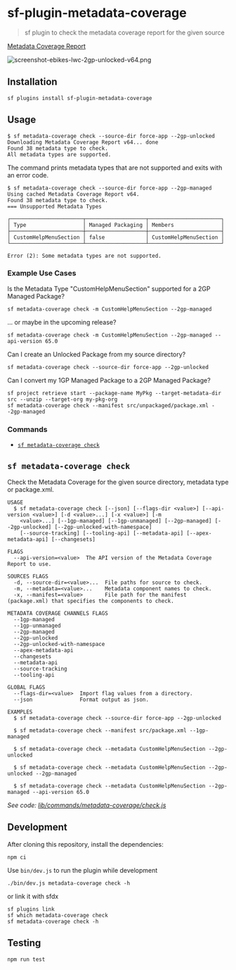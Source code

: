 # sf-plugin-metadata-coverage

> sf plugin to check the metadata coverage report for the given source

[Metadata Coverage Report](https://developer.salesforce.com/docs/success/metadata-coverage-report/references/coverage-report/metadata-coverage-report.html)

![screenshot-ebikes-lwc-2gp-unlocked-v64.png](https://github.com/user-attachments/assets/325ab893-1f02-49d7-8bf7-3113392c4227)

## Installation

```shell
sf plugins install sf-plugin-metadata-coverage
```

## Usage

```sh-session
$ sf metadata-coverage check --source-dir force-app --2gp-unlocked
Downloading Metadata Coverage Report v64... done
Found 38 metadata type to check.
All metadata types are supported.
```

The command prints metadata types that are not supported and exits with an error code.

```sh-session
$ sf metadata-coverage check --source-dir force-app --2gp-managed
Using cached Metadata Coverage Report v64.
Found 38 metadata type to check.
=== Unsupported Metadata Types

┌───────────────────────┬───────────────────┬───────────────────────┐
│ Type                  │ Managed Packaging │ Members               │
├───────────────────────┼───────────────────┼───────────────────────┤
│ CustomHelpMenuSection │ false             │ CustomHelpMenuSection │
└───────────────────────┴───────────────────┴───────────────────────┘

Error (2): Some metadata types are not supported.
```

### Example Use Cases

Is the Metadata Type "CustomHelpMenuSection" supported for a 2GP Managed Package?

```shell
sf metadata-coverage check -m CustomHelpMenuSection --2gp-managed
```

... or maybe in the upcoming release?

```shell
sf metadata-coverage check -m CustomHelpMenuSection --2gp-managed --api-version 65.0
```

Can I create an Unlocked Package from my source directory?

```shell
sf metadata-coverage check --source-dir force-app --2gp-unlocked
```

Can I convert my 1GP Managed Package to a 2GP Managed Package?

```shell
sf project retrieve start --package-name MyPkg --target-metadata-dir src --unzip --target-org my-pkg-org
sf metadata-coverage check --manifest src/unpackaged/package.xml --2gp-managed
```

### Commands

<!-- commands -->
* [`sf metadata-coverage check`](#sf-metadata-coverage-check)

## `sf metadata-coverage check`

Check the Metadata Coverage for the given source directory, metadata type or package.xml.

```
USAGE
  $ sf metadata-coverage check [--json] [--flags-dir <value>] [--api-version <value>] [-d <value>...] [-x <value>] [-m
    <value>...] [--1gp-managed] [--1gp-unmanaged] [--2gp-managed] [--2gp-unlocked] [--2gp-unlocked-with-namespace]
    [--source-tracking] [--tooling-api] [--metadata-api] [--apex-metadata-api] [--changesets]

FLAGS
  --api-version=<value>  The API version of the Metadata Coverage Report to use.

SOURCES FLAGS
  -d, --source-dir=<value>...  File paths for source to check.
  -m, --metadata=<value>...    Metadata component names to check.
  -x, --manifest=<value>       File path for the manifest (package.xml) that specifies the components to check.

METADATA COVERAGE CHANNELS FLAGS
  --1gp-managed
  --1gp-unmanaged
  --2gp-managed
  --2gp-unlocked
  --2gp-unlocked-with-namespace
  --apex-metadata-api
  --changesets
  --metadata-api
  --source-tracking
  --tooling-api

GLOBAL FLAGS
  --flags-dir=<value>  Import flag values from a directory.
  --json               Format output as json.

EXAMPLES
  $ sf metadata-coverage check --source-dir force-app --2gp-unlocked

  $ sf metadata-coverage check --manifest src/package.xml --1gp-managed

  $ sf metadata-coverage check --metadata CustomHelpMenuSection --2gp-unlocked

  $ sf metadata-coverage check --metadata CustomHelpMenuSection --2gp-unlocked --2gp-managed

  $ sf metadata-coverage check --metadata CustomHelpMenuSection --2gp-managed --api-version 65.0
```

_See code: [lib/commands/metadata-coverage/check.js](https://github.com/amtrack/sf-plugin-metadata-coverage/blob/main/src/commands/metadata-coverage/check.ts)_
<!-- commandsstop -->

## Development

After cloning this repository, install the dependencies:

```shell
npm ci
```

Use `bin/dev.js` to run the plugin while development

```shell
./bin/dev.js metadata-coverage check -h
```

or link it with sfdx

```shell
sf plugins link
sf which metadata-coverage check
sf metadata-coverage check -h
```

## Testing

```shell
npm run test
```
